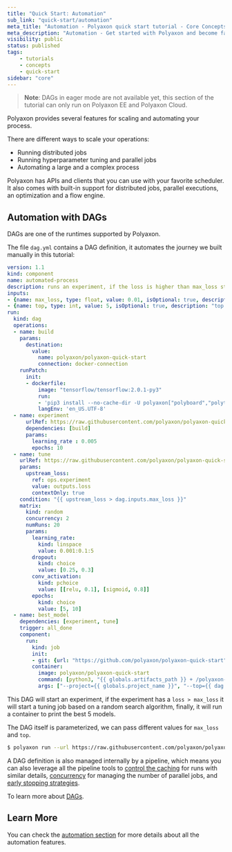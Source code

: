 ```yaml
---
title: "Quick Start: Automation"
sub_link: "quick-start/automation"
meta_title: "Automation - Polyaxon quick start tutorial - Core Concepts"
meta_description: "Automation - Get started with Polyaxon and become familiar with the ecosystem of Polyaxon with a top-level overview and useful links to get you started."
visibility: public
status: published
tags:
    - tutorials
    - concepts
    - quick-start
sidebar: "core"
---
```


> **Note**: DAGs in eager mode are not available yet, this section of the tutorial can only run on Polyaxon EE and Polyaxon Cloud.

Polyaxon provides several features for scaling and automating your process.

There are different ways to scale your operations:
 * Running distributed jobs
 * Running hyperparameter tuning and parallel jobs
 * Automating a large and a complex process

Polyaxon has APIs and clients that you can use with your favorite scheduler.
It also comes with built-in support for distributed jobs, parallel executions, an optimization and a flow engine.

## Automation with DAGs

DAGs are one of the runtimes supported by Polyaxon.

The file `dag.yml` contains a DAG definition, it automates the journey we built manually in this tutorial:

```yaml
version: 1.1
kind: component
name: automated-process
description: runs an experiment, if the loss is higher than max_loss start a hyperparameter tuning process, and then print the best models
inputs:
- {name: max_loss, type: float, value: 0.01, isOptional: true, description: "max loss to start a tuning job."}
- {name: top, type: int, value: 5, isOptional: true, description: "top jobs."}
run:
  kind: dag
  operations:
  - name: build
    params:
      destination:
        value:
          name: polyaxon/polyaxon-quick-start
          connection: docker-connection
    runPatch:
      init:
      - dockerfile:
          image: "tensorflow/tensorflow:2.0.1-py3"
          run:
          - 'pip3 install --no-cache-dir -U polyaxon["polyboard","polytune"]'
          langEnv: 'en_US.UTF-8'
  - name: experiment
      urlRef: https://raw.githubusercontent.com/polyaxon/polyaxon-quick-start/master/experimentation/typed.yml
      dependencies: [build]
      params:
        learning_rate : 0.005
        epochs: 10
  - name: tune
    urlRef: https://raw.githubusercontent.com/polyaxon/polyaxon-quick-start/master/experimentation/typed.yml
    params:
      upstream_loss:
        ref: ops.experiment
        value: outputs.loss
        contextOnly: true
    condition: "{{ upstream_loss > dag.inputs.max_loss }}"
    matrix:
      kind: random
      concurrency: 2
      numRuns: 20
      params:
        learning_rate:
          kind: linspace
          value: 0.001:0.1:5
        dropout:
          kind: choice
          value: [0.25, 0.3]
        conv_activation:
          kind: pchoice
          value: [[relu, 0.1], [sigmoid, 0.8]]
        epochs:
          kind: choice
          value: [5, 10]
  - name: best_model
    dependencies: [experiment, tune]
    trigger: all_done
    component:
      run:
        kind: job
        init:
        - git: {url: "https://github.com/polyaxon/polyaxon-quick-start"}
        container:
          image: polyaxon/polyaxon-quick-start
          command: [python3, "{{ globals.artifacts_path }} + /polyaxon-quick-start/best_models.py"]
          args: ["--project={{ globals.project_name }}", "--top={{ dag.inputs.top }}"]
```

This DAG will start an experiment, if the experiment has a `loss > max_loss`
it will start a tuning job based on a random search algorithm,
finally, it will run a container to print the best 5 models.

The DAG itself is parameterized, we can pass different values for `max_loss` and `top`.

```bash
$ polyaxon run --url https://raw.githubusercontent.com/polyaxon/polyaxon-quick-start/master/automation/dag.yml -P loss=0.002 -P top=10
```

A DAG definition is also managed internally by a pipeline, which means you can also leverage all
the pipeline tools to [control the caching](/docs/automation/helpers/cache/) for runs with similar details,
 [concurrency](/docs/automation/helpers/concurrency/) for managing the number of parallel jobs, and [early stopping strategies](/docs/automation/helpers/early-stopping/).

To learn more about [DAGs](/docs/automation/flow-engine/).

## Learn More

You can check the [automation section](/docs/automation/) for more details about all the automation features.
